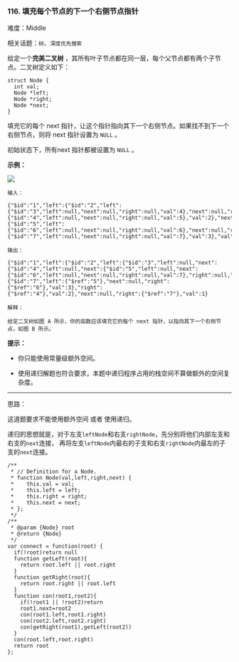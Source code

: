 ### 116. 填充每个节点的下一个右侧节点指针

难度：Middle

相关话题：`树`、`深度优先搜索`

给定一个**完美二叉树** ，其所有叶子节点都在同一层，每个父节点都有两个子节点。二叉树定义如下：



```
struct Node {
  int val;
  Node *left;
  Node *right;
  Node *next;
}
```


填充它的每个 next 指针，让这个指针指向其下一个右侧节点。如果找不到下一个右侧节点，则将 next 指针设置为  `NULL` 。



初始状态下，所有next 指针都被设置为  `NULL` 。







**示例：** 



![](https://assets.leetcode-cn.com/aliyun-lc-upload/uploads/2019/02/15/116_sample.png)




```
输入：

{"$id":"1","left":{"$id":"2","left":{"$id":"3","left":null,"next":null,"right":null,"val":4},"next":null,"right":{"$id":"4","left":null,"next":null,"right":null,"val":5},"val":2},"next":null,"right":{"$id":"5","left":{"$id":"6","left":null,"next":null,"right":null,"val":6},"next":null,"right":{"$id":"7","left":null,"next":null,"right":null,"val":7},"val":3},"val":1}

输出：

{"$id":"1","left":{"$id":"2","left":{"$id":"3","left":null,"next":{"$id":"4","left":null,"next":{"$id":"5","left":null,"next":{"$id":"6","left":null,"next":null,"right":null,"val":7},"right":null,"val":6},"right":null,"val":5},"right":null,"val":4},"next":{"$id":"7","left":{"$ref":"5"},"next":null,"right":{"$ref":"6"},"val":3},"right":{"$ref":"4"},"val":2},"next":null,"right":{"$ref":"7"},"val":1}

解释：

给定二叉树如图 A 所示，你的函数应该填充它的每个 next 指针，以指向其下一个右侧节点，如图 B 所示。
```






**提示：** 




* 你只能使用常量级额外空间。

* 使用递归解题也符合要求，本题中递归程序占用的栈空间不算做额外的空间复杂度。






-----

思路：

这道题要求不能使用额外空间 或者 使用递归。

递归的思想就是，对于左支`leftNode`和右支`rightNode`，先分别将他们内部左支和右支的`next`连接，
再将左支`leftNode`内最右的子支和右支`rightNode`内最左的子支的`next`连接。
```
/**
 * // Definition for a Node.
 * function Node(val,left,right,next) {
 *    this.val = val;
 *    this.left = left;
 *    this.right = right;
 *    this.next = next;
 * };
 */
/**
 * @param {Node} root
 * @return {Node}
 */
var connect = function(root) {
  if(!root)return null
  function getLeft(root){
    return root.left || root.right
  }
  function getRight(root){
    return root.right || root.left
  }
  function con(root1,root2){
    if(!root1 || !root2)return
    root1.next=root2
    con(root1.left,root1.right)
    con(root2.left,root2.right)
    con(getRight(root1),getLeft(root2))
  }
  con(root.left,root.right)
  return root
};
```

